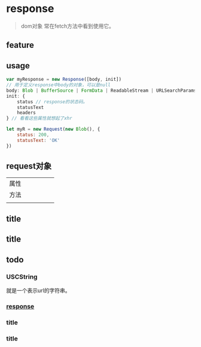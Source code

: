 # response
> dom对象
> 常在fetch方法中看到使用它。

## feature
## usage
```js
var myResponse = new Response([body, init])
// 用于定义response中body的对象，可以是null
body: Blob | BufferSource | FormData | ReadableStream | URLSearchParams | USVString
init: {
    status // response的状态码。
    statusText
    headers
} // 看看这些属性就想起了xhr

let myR = new Request(new Blob(), {
    status: 200,
    statusText: 'OK'
})
```

## request对象
|||||||
|-|-|-|-|-|-|
|属性||||||
|方法||||||
|||||||

## title
## title
## todo
### USCString
就是一个表示url的字符串。

### [response](/language/javascript/response.html)
### title
### title